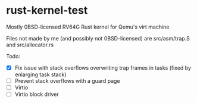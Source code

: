 # rust-kernel-test

Mostly 0BSD-licensed RV64G Rust kernel for Qemu's virt machine

Files not made by me (and possibly not 0BSD-licensed) are src/asm/trap.S and src/allocator.rs

Todo:

- [X] Fix issue with stack overflows overwriting trap frames in tasks (fixed by enlarging task stack)
- [ ] Prevent stack overflows with a guard page
- [ ] Virtio
- [ ] Virtio block driver
